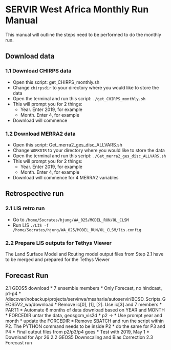 # SERVIR West Africa Monthly Run Manual

This manual will outline the steps need to be performed to do the monthly run.

## Download data
 
### 1.1 Download CHIRPS data

* Open this script: get_CHIRPS_monthly.sh
* Change `chirpsdir` to your directory where you would like to store the data
* Open the terminal and run this script: `./get_CHIRPS_monthly.sh`
* This will prompt you for 2 things:
    * Year. Enter 2019, for example
    * Month. Enter 4, for example
* Download will commence


### 1.2 Download MERRA2 data

* Open this script: Get_merra2_ges_disc_ALLVARS.sh
* Change `WORKDIR` to your directory where you would like to store the data
* Open the terminal and run this script: `./Get_merra2_ges_disc_ALLVARS.sh`
* This will prompt you for 2 things:
    * Year. Enter 2019, for example
    * Month. Enter 4, for example
* Download will commence for 4 MERRA2 variables

## Retrospective run

### 2.1 LIS retro run
* Go to `/home/Socrates/hjung/WA_025/MODEL_RUN/OL_CLSM`
* Run LIS `./LIS -f /home/Socrates/hjung/WA_025/MODEL_RUN/OL_CLSM/lis.config`

### 2.2 Prepare LIS outputs for Tethys Viewer

The Land Surface Model and Routing model output files from Step 2.1 have to be merged and prepared for the Tethys Viewer

## Forecast Run

2.1 GEOS5 download
    * 7 ensemble members
    * Only Forecast, no hindcast, p1-p4
    * /discover/nobackup/projects/servirwa/msaharia/autoservir/BCSD_Scripts_GEOS5V2_wa/download
        * Remove ic[0], [1], [2]. Use ic[3] and 7 members
        * PART1
        * Automate 6 months of data download based on YEAR and MONTH
        * FORCEDIR untar the data, geosgcm_vis2d
        * p2 -> 
        * Use prompt year and month
        * update the FORCEDIR 
        * Remove SBATCH and run the script within P2. The PYTHON command needs to be inside P2
            * do the same for P3 and P4
        * Final output files from p2/p3/p4 goes
        * Test with 2019, May 1
        * Download for Apr 26
2.2 GEOS5 Downscaling and Bias Correction
2.3 Forecast run


